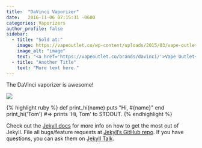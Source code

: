```yaml
---
title:  "DaVinci Vaporizer"
date:   2016-11-06 07:15:31 -0600
categories: Vaporizers
author_profile: false
sidebar:
  - title: "Sold at:"
    image: https://vapeoutlet.co/wp-content/uploads/2015/03/vape-outlet.jpg
    image_alt: "image"
    text: "<a href='https://vapeoutlet.co/brands/davinci/'>Vape Outlet</a>"
  - title: "Another Title"
    text: "More text here."
---
```

The DaVinci vaporizer is awesome!

<a href="#"><img src="https://vapeoutlet.co/wp-content/uploads/2016/10/davinci-iq-vaporizer.jpg" /></a>

{% highlight ruby %}
def print_hi(name)
  puts "Hi, #{name}"
end
print_hi('Tom')
#=> prints 'Hi, Tom' to STDOUT.
{% endhighlight %}

Check out the [Jekyll docs][jekyll-docs] for more info on how to get the most out of Jekyll. File all bugs/feature requests at [Jekyll’s GitHub repo][jekyll-gh]. If you have questions, you can ask them on [Jekyll Talk][jekyll-talk].

[jekyll-docs]: http://jekyllrb.com/docs/home
[jekyll-gh]:   https://github.com/jekyll/jekyll
[jekyll-talk]: https://talk.jekyllrb.com/
